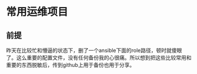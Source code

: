 # 常用运维项目
## 前提

昨天在比较忙和懵逼的状态下，删了一个ansible下面的role路径，顿时就傻眼了。这么重要的配置文件，没有任何备份我的心很痛。所以想到把这些比较常用和重要的东西脱敏后，传到github上用于备份也用于分享。